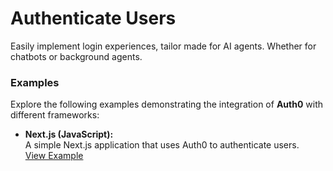 # Authenticate Users

Easily implement login experiences, tailor made for AI agents. Whether for chatbots or background agents.

### Examples

Explore the following examples demonstrating the integration of **Auth0** with different frameworks:

- **Next.js (JavaScript):**  
   A simple Next.js application that uses Auth0 to authenticate users.  
   [View Example](https://github.com/auth0-samples/auth0-ai-samples/tree/main/authenticate-users/next-js)
